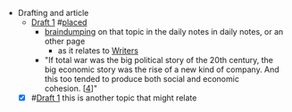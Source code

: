 - Drafting and article
    - [Draft 1](<Draft 1.md>) #[placed](<placed.md>)
        - [braindumping](<braindumping.md>) on that topic in the daily notes in daily notes, or an other page 
            - as it relates to [Writers](<Writers.md>)
        - "If total war was the big political story of the 20th century, the big economic story was the rise of a new kind of company. And this too tended to produce both social and economic cohesion. [[4](http://paulgraham.com/re.html[f4n](<f4n.md>))]"
    - [x] #[Draft 1](<Draft 1.md>) this is another topic that might relate
